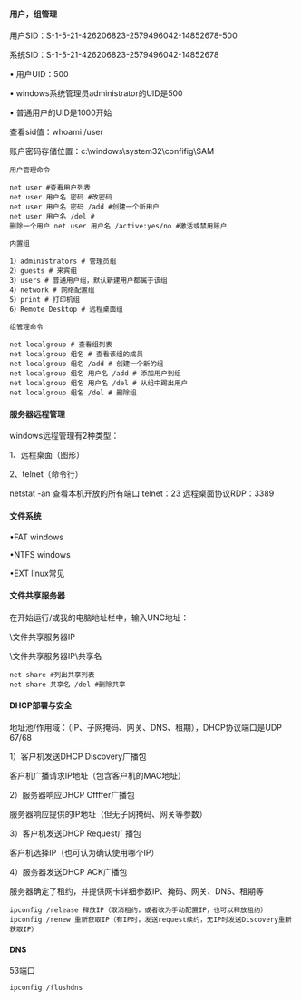 #### 用户，组管理

用户SID：S-1-5-21-426206823-2579496042-14852678-500

系统SID：S-1-5-21-426206823-2579496042-14852678

• 用户UID：500 

• windows系统管理员administrator的UID是500 

• 普通用户的UID是1000开始

查看sid值：whoami /user

账户密码存储位置：c:\windows\system32\confifig\SAM 

~~~
用户管理命令

net user #查看用户列表 
net user 用户名 密码 #改密码 
net user 用户名 密码 /add #创建一个新用户 
net user 用户名 /del #
删除一个用户 net user 用户名 /active:yes/no #激活或禁用账户

内置组

1）administrators # 管理员组 
2）guests # 来宾组 
3）users # 普通用户组，默认新建用户都属于该组 
4）network # 网络配置组 
5）print # 打印机组 
6）Remote Desktop # 远程桌面组

组管理命令

net localgroup # 查看组列表
net localgroup 组名 # 查看该组的成员 
net localgroup 组名 /add # 创建一个新的组 
net localgroup 组名 用户名 /add # 添加用户到组 
net localgroup 组名 用户名 /del # 从组中踢出用户 
net localgroup 组名 /del # 删除组
~~~

#### 服务器远程管理


windows远程管理有2种类型：

1、远程桌面（图形）

2、telnet（命令行）

netstat -an
查看本机开放的所有端口
telnet：23
远程桌面协议RDP：3389

#### 文件系统

•FAT windows 

•NTFS windows 

•EXT linux常见

#### 文件共享服务器

在开始运行/或我的电脑地址栏中，输入UNC地址： 

\\文件共享服务器IP 

\\文件共享服务器IP\共享名

~~~
net share #列出共享列表 
net share 共享名 /del #删除共享
~~~

#### DHCP部署与安全

地址池/作用域：（IP、子网掩码、网关、DNS、租期），DHCP协议端口是UDP 67/68

1）客户机发送DHCP Discovery广播包

客户机广播请求IP地址（包含客户机的MAC地址）

2）服务器响应DHCP Offffer广播包

服务器响应提供的IP地址（但无子网掩码、网关等参数）

3）客户机发送DHCP Request广播包

客户机选择IP（也可认为确认使用哪个IP） 

4）服务器发送DHCP ACK广播包

服务器确定了租约，并提供网卡详细参数IP、掩码、网关、DNS、租期等

~~~
ipconfig /release 释放IP（取消租约，或者改为手动配置IP，也可以释放租约） 
ipconfig /renew 重新获取IP（有IP时，发送request续约，无IP时发送Discovery重新获取IP）
~~~

#### DNS

53端口

~~~
ipconfig /flushdns
~~~



























